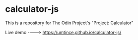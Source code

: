 # calculator-js
This is a repository for The Odin Project's "Project: Calculator"

Live demo ----> https://umtince.github.io/calculator-js/